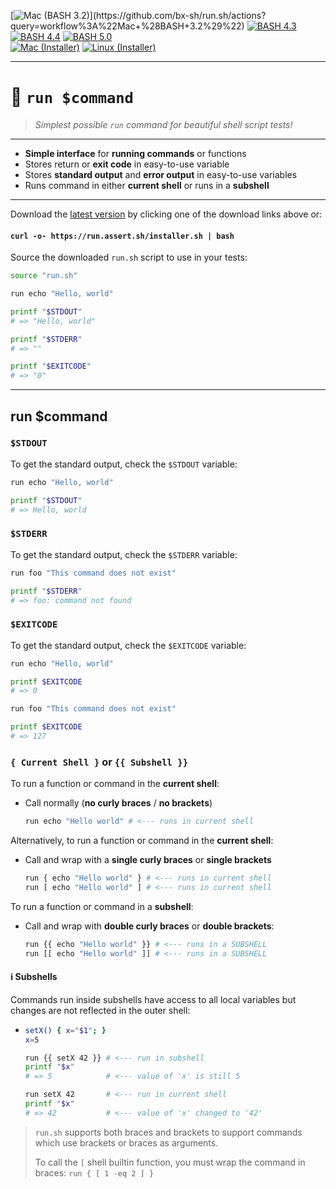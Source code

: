 [![Mac (BASH 3.2)](https://github.com/bx-sh/run.sh/workflows/Mac%20(BASH%203.2)/badge.svg)](https://github.com/bx-sh/run.sh/actions?query=workflow%3A%22Mac+%28BASH+3.2%29%22) [![BASH 4.3](https://github.com/bx-sh/run.sh/workflows/BASH%204.3/badge.svg)](https://github.com/bx-sh/run.sh/actions?query=workflow%3A%22BASH+4.3%22) [![BASH 4.4](https://github.com/bx-sh/run.sh/workflows/BASH%204.4/badge.svg)](https://github.com/bx-sh/run.sh/actions?query=workflow%3A%22BASH+4.4%22) [![BASH 5.0](https://github.com/bx-sh/run.sh/workflows/BASH%205.0/badge.svg)](https://github.com/bx-sh/run.sh/actions?query=workflow%3A%22BASH+5.0%22)  
[![Mac (Installer)](https://github.com/bx-sh/run.sh/workflows/Mac%20(Installer)/badge.svg)](https://github.com/bx-sh/run.sh/actions?query=workflow%3A%22Mac+%28Installer%29%22) [![Linux (Installer)](https://github.com/bx-sh/run.sh/workflows/Linux%20(Installer)/badge.svg)](https://github.com/bx-sh/run.sh/actions?query=workflow%3A%22Linux+%28Installer%29%22)

---

# 🚀 `run $command`

> _Simplest possible `run` command for beautiful shell script tests!_

---

 - **Simple interface** for **running commands** or functions
 - Stores return or **exit code** in easy-to-use variable
 - Stores **standard output** and **error output** in easy-to-use variables
 - Runs command in either **current shell** or runs in a **subshell**

---

Download the [latest version](https://github.com/bx-sh/run.sh/archive/v0.4.0.tar.gz) by clicking one of the download links above or:

#### `curl -o- https://run.assert.sh/installer.sh | bash`

Source the downloaded `run.sh` script to use in your tests:

```sh
source "run.sh"

run echo "Hello, world"

printf "$STDOUT"
# => "Hello, world"

printf "$STDERR"
# => ""

printf "$EXITCODE"
# => "0"
```

---

## run $command

### `$STDOUT`

To get the standard output, check the `$STDOUT` variable:

```sh
run echo "Hello, world"

printf "$STDOUT"
# => Hello, world
```

### `$STDERR`

To get the standard output, check the `$STDERR` variable:

```sh
run foo "This command does not exist"

printf "$STDERR"
# => foo: command not found
```

### `$EXITCODE`

To get the standard output, check the `$EXITCODE` variable:

```sh
run echo "Hello, world"

printf $EXITCODE
# => 0
```

```sh
run foo "This command does not exist"

printf $EXITCODE
# => 127
```

### `{ Current Shell }` or `{{ Subshell }}`

To run a function or command in the **current shell**:

 - Call normally (**no curly braces** / **no brackets**)
   ```sh
   run echo "Hello world" # <--- runs in current shell
   ```

Alternatively, to run a function or command in the **current shell**:

 - Call and wrap with a **single curly braces** or **single brackets**
   ```sh
   run { echo "Hello world" } # <--- runs in current shell
   run [ echo "Hello world" ] # <--- runs in current shell 
   ```

To run a function or command in a **subshell**:

 - Call and wrap with **double curly braces** or **double brackets**:
   ```sh
   run {{ echo "Hello world" }} # <--- runs in a SUBSHELL
   run [[ echo "Hello world" ]] # <--- runs in a SUBSHELL
   ```

#### ℹ️ Subshells

Commands run inside subshells have access to all local variables but changes are not reflected in the outer shell:

- ```sh
  setX() { x="$1"; }
  x=5
  
  run {{ setX 42 }} # <--- run in subshell
  printf "$x"
  # => 5            # <--- value of 'x' is still 5
  
  run setX 42       # <--- run in current shell
  printf "$x"
  # => 42           # <--- value of 'x' changed to '42'
  ```

> `run.sh` supports both braces and brackets to support commands which use brackets or braces as arguments.
>
> To call the `[` shell builtin function, you must wrap the command in braces: `run { [ 1 -eq 2 ] }`
